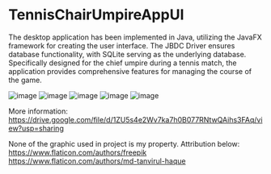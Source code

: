 # TennisChairUmpireAppUI
The desktop application has been implemented in Java, utilizing the JavaFX framework for creating the user interface. The JBDC Driver ensures database functionality, with SQLite serving as the underlying database. Specifically designed for the chief umpire during a tennis match, the application provides comprehensive features for managing the course of the game.

![image](https://github.com/DawidZapo/TennisChairUmpireAppUI/assets/129291980/67381689-1e31-4e60-9d78-05411b5668ca)
![image](https://github.com/DawidZapo/TennisChairUmpireAppUI/assets/129291980/301ccdf0-4734-44c1-9bb8-e9e48b93ecf0)
![image](https://github.com/DawidZapo/TennisChairUmpireAppUI/assets/129291980/4aa0b059-7e6d-4707-a3a5-3a57df0b6c14)
![image](https://github.com/DawidZapo/TennisChairUmpireAppUI/assets/129291980/f11e2c89-d01b-4c55-ae49-024ddcb78bb9)
![image](https://github.com/DawidZapo/TennisChairUmpireAppUI/assets/129291980/d1df23bc-6bb5-4c3d-b95f-bde61374ec99)



More information: https://drive.google.com/file/d/1ZU5s4e2Wv7ka7h0B077RNtwQAihs3FAq/view?usp=sharing

None of the graphic used in project is my property. Attribution below:
https://www.flaticon.com/authors/freepik
https://www.flaticon.com/authors/md-tanvirul-haque
